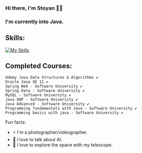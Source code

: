 ### Hi there, I'm Stoyan 🧑‍💻
### I'm currently into Java.


  ## Skills: 
[![My Skills](https://skillicons.dev/icons?i=java,idea,mysql,regex,vscode,spring,azure)](https://skillicons.dev)


## Completed Courses:
```
Udemy Java Data Structures & Algorithms ✔
Oracle Java SE 11 ✔
Spring Web - Software University ✔
Spring Data - Software University ✔
MySQL - Software University ✔
Java OOP - Software University ✔
Java Advanced - Software University ✔
Programming fundamentals with Java - Software University ✔
Programming basics with java - Software University ✔
```



  Fun facts:
 - ⚡  I'm a photographer/videographer.
 - 🤖  I love to talk about AI.
 - 🔭  I love to explore the space with my telescope.
 

 
 

